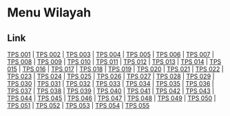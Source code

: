 # Menu Wilayah

## Link

[TPS 001](https://github.com/gigit-pemilu/pemilu-2024-21-kepulauan-riau/tree/main/pileg-dpr/hitung-suara/sub/21-kepulauan-riau/sub/71-kota-batam/sub/09-bengkong/sub/1002-bengkong-laut/sub/001-tps)
 | 
[TPS 002](https://github.com/gigit-pemilu/pemilu-2024-21-kepulauan-riau/tree/main/pileg-dpr/hitung-suara/sub/21-kepulauan-riau/sub/71-kota-batam/sub/09-bengkong/sub/1002-bengkong-laut/sub/002-tps)
 | 
[TPS 003](https://github.com/gigit-pemilu/pemilu-2024-21-kepulauan-riau/tree/main/pileg-dpr/hitung-suara/sub/21-kepulauan-riau/sub/71-kota-batam/sub/09-bengkong/sub/1002-bengkong-laut/sub/003-tps)
 | 
[TPS 004](https://github.com/gigit-pemilu/pemilu-2024-21-kepulauan-riau/tree/main/pileg-dpr/hitung-suara/sub/21-kepulauan-riau/sub/71-kota-batam/sub/09-bengkong/sub/1002-bengkong-laut/sub/004-tps)
 | 
[TPS 005](https://github.com/gigit-pemilu/pemilu-2024-21-kepulauan-riau/tree/main/pileg-dpr/hitung-suara/sub/21-kepulauan-riau/sub/71-kota-batam/sub/09-bengkong/sub/1002-bengkong-laut/sub/005-tps)
 | 
[TPS 006](https://github.com/gigit-pemilu/pemilu-2024-21-kepulauan-riau/tree/main/pileg-dpr/hitung-suara/sub/21-kepulauan-riau/sub/71-kota-batam/sub/09-bengkong/sub/1002-bengkong-laut/sub/006-tps)
 | 
[TPS 007](https://github.com/gigit-pemilu/pemilu-2024-21-kepulauan-riau/tree/main/pileg-dpr/hitung-suara/sub/21-kepulauan-riau/sub/71-kota-batam/sub/09-bengkong/sub/1002-bengkong-laut/sub/007-tps)
 | 
[TPS 008](https://github.com/gigit-pemilu/pemilu-2024-21-kepulauan-riau/tree/main/pileg-dpr/hitung-suara/sub/21-kepulauan-riau/sub/71-kota-batam/sub/09-bengkong/sub/1002-bengkong-laut/sub/008-tps)
 | 
[TPS 009](https://github.com/gigit-pemilu/pemilu-2024-21-kepulauan-riau/tree/main/pileg-dpr/hitung-suara/sub/21-kepulauan-riau/sub/71-kota-batam/sub/09-bengkong/sub/1002-bengkong-laut/sub/009-tps)
 | 
[TPS 010](https://github.com/gigit-pemilu/pemilu-2024-21-kepulauan-riau/tree/main/pileg-dpr/hitung-suara/sub/21-kepulauan-riau/sub/71-kota-batam/sub/09-bengkong/sub/1002-bengkong-laut/sub/010-tps)
 | 
[TPS 011](https://github.com/gigit-pemilu/pemilu-2024-21-kepulauan-riau/tree/main/pileg-dpr/hitung-suara/sub/21-kepulauan-riau/sub/71-kota-batam/sub/09-bengkong/sub/1002-bengkong-laut/sub/011-tps)
 | 
[TPS 012](https://github.com/gigit-pemilu/pemilu-2024-21-kepulauan-riau/tree/main/pileg-dpr/hitung-suara/sub/21-kepulauan-riau/sub/71-kota-batam/sub/09-bengkong/sub/1002-bengkong-laut/sub/012-tps)
 | 
[TPS 013](https://github.com/gigit-pemilu/pemilu-2024-21-kepulauan-riau/tree/main/pileg-dpr/hitung-suara/sub/21-kepulauan-riau/sub/71-kota-batam/sub/09-bengkong/sub/1002-bengkong-laut/sub/013-tps)
 | 
[TPS 014](https://github.com/gigit-pemilu/pemilu-2024-21-kepulauan-riau/tree/main/pileg-dpr/hitung-suara/sub/21-kepulauan-riau/sub/71-kota-batam/sub/09-bengkong/sub/1002-bengkong-laut/sub/014-tps)
 | 
[TPS 015](https://github.com/gigit-pemilu/pemilu-2024-21-kepulauan-riau/tree/main/pileg-dpr/hitung-suara/sub/21-kepulauan-riau/sub/71-kota-batam/sub/09-bengkong/sub/1002-bengkong-laut/sub/015-tps)
 | 
[TPS 016](https://github.com/gigit-pemilu/pemilu-2024-21-kepulauan-riau/tree/main/pileg-dpr/hitung-suara/sub/21-kepulauan-riau/sub/71-kota-batam/sub/09-bengkong/sub/1002-bengkong-laut/sub/016-tps)
 | 
[TPS 017](https://github.com/gigit-pemilu/pemilu-2024-21-kepulauan-riau/tree/main/pileg-dpr/hitung-suara/sub/21-kepulauan-riau/sub/71-kota-batam/sub/09-bengkong/sub/1002-bengkong-laut/sub/017-tps)
 | 
[TPS 018](https://github.com/gigit-pemilu/pemilu-2024-21-kepulauan-riau/tree/main/pileg-dpr/hitung-suara/sub/21-kepulauan-riau/sub/71-kota-batam/sub/09-bengkong/sub/1002-bengkong-laut/sub/018-tps)
 | 
[TPS 019](https://github.com/gigit-pemilu/pemilu-2024-21-kepulauan-riau/tree/main/pileg-dpr/hitung-suara/sub/21-kepulauan-riau/sub/71-kota-batam/sub/09-bengkong/sub/1002-bengkong-laut/sub/019-tps)
 | 
[TPS 020](https://github.com/gigit-pemilu/pemilu-2024-21-kepulauan-riau/tree/main/pileg-dpr/hitung-suara/sub/21-kepulauan-riau/sub/71-kota-batam/sub/09-bengkong/sub/1002-bengkong-laut/sub/020-tps)
 | 
[TPS 021](https://github.com/gigit-pemilu/pemilu-2024-21-kepulauan-riau/tree/main/pileg-dpr/hitung-suara/sub/21-kepulauan-riau/sub/71-kota-batam/sub/09-bengkong/sub/1002-bengkong-laut/sub/021-tps)
 | 
[TPS 022](https://github.com/gigit-pemilu/pemilu-2024-21-kepulauan-riau/tree/main/pileg-dpr/hitung-suara/sub/21-kepulauan-riau/sub/71-kota-batam/sub/09-bengkong/sub/1002-bengkong-laut/sub/022-tps)
 | 
[TPS 023](https://github.com/gigit-pemilu/pemilu-2024-21-kepulauan-riau/tree/main/pileg-dpr/hitung-suara/sub/21-kepulauan-riau/sub/71-kota-batam/sub/09-bengkong/sub/1002-bengkong-laut/sub/023-tps)
 | 
[TPS 024](https://github.com/gigit-pemilu/pemilu-2024-21-kepulauan-riau/tree/main/pileg-dpr/hitung-suara/sub/21-kepulauan-riau/sub/71-kota-batam/sub/09-bengkong/sub/1002-bengkong-laut/sub/024-tps)
 | 
[TPS 025](https://github.com/gigit-pemilu/pemilu-2024-21-kepulauan-riau/tree/main/pileg-dpr/hitung-suara/sub/21-kepulauan-riau/sub/71-kota-batam/sub/09-bengkong/sub/1002-bengkong-laut/sub/025-tps)
 | 
[TPS 026](https://github.com/gigit-pemilu/pemilu-2024-21-kepulauan-riau/tree/main/pileg-dpr/hitung-suara/sub/21-kepulauan-riau/sub/71-kota-batam/sub/09-bengkong/sub/1002-bengkong-laut/sub/026-tps)
 | 
[TPS 027](https://github.com/gigit-pemilu/pemilu-2024-21-kepulauan-riau/tree/main/pileg-dpr/hitung-suara/sub/21-kepulauan-riau/sub/71-kota-batam/sub/09-bengkong/sub/1002-bengkong-laut/sub/027-tps)
 | 
[TPS 028](https://github.com/gigit-pemilu/pemilu-2024-21-kepulauan-riau/tree/main/pileg-dpr/hitung-suara/sub/21-kepulauan-riau/sub/71-kota-batam/sub/09-bengkong/sub/1002-bengkong-laut/sub/028-tps)
 | 
[TPS 029](https://github.com/gigit-pemilu/pemilu-2024-21-kepulauan-riau/tree/main/pileg-dpr/hitung-suara/sub/21-kepulauan-riau/sub/71-kota-batam/sub/09-bengkong/sub/1002-bengkong-laut/sub/029-tps)
 | 
[TPS 030](https://github.com/gigit-pemilu/pemilu-2024-21-kepulauan-riau/tree/main/pileg-dpr/hitung-suara/sub/21-kepulauan-riau/sub/71-kota-batam/sub/09-bengkong/sub/1002-bengkong-laut/sub/030-tps)
 | 
[TPS 031](https://github.com/gigit-pemilu/pemilu-2024-21-kepulauan-riau/tree/main/pileg-dpr/hitung-suara/sub/21-kepulauan-riau/sub/71-kota-batam/sub/09-bengkong/sub/1002-bengkong-laut/sub/031-tps)
 | 
[TPS 032](https://github.com/gigit-pemilu/pemilu-2024-21-kepulauan-riau/tree/main/pileg-dpr/hitung-suara/sub/21-kepulauan-riau/sub/71-kota-batam/sub/09-bengkong/sub/1002-bengkong-laut/sub/032-tps)
 | 
[TPS 033](https://github.com/gigit-pemilu/pemilu-2024-21-kepulauan-riau/tree/main/pileg-dpr/hitung-suara/sub/21-kepulauan-riau/sub/71-kota-batam/sub/09-bengkong/sub/1002-bengkong-laut/sub/033-tps)
 | 
[TPS 034](https://github.com/gigit-pemilu/pemilu-2024-21-kepulauan-riau/tree/main/pileg-dpr/hitung-suara/sub/21-kepulauan-riau/sub/71-kota-batam/sub/09-bengkong/sub/1002-bengkong-laut/sub/034-tps)
 | 
[TPS 035](https://github.com/gigit-pemilu/pemilu-2024-21-kepulauan-riau/tree/main/pileg-dpr/hitung-suara/sub/21-kepulauan-riau/sub/71-kota-batam/sub/09-bengkong/sub/1002-bengkong-laut/sub/035-tps)
 | 
[TPS 036](https://github.com/gigit-pemilu/pemilu-2024-21-kepulauan-riau/tree/main/pileg-dpr/hitung-suara/sub/21-kepulauan-riau/sub/71-kota-batam/sub/09-bengkong/sub/1002-bengkong-laut/sub/036-tps)
 | 
[TPS 037](https://github.com/gigit-pemilu/pemilu-2024-21-kepulauan-riau/tree/main/pileg-dpr/hitung-suara/sub/21-kepulauan-riau/sub/71-kota-batam/sub/09-bengkong/sub/1002-bengkong-laut/sub/037-tps)
 | 
[TPS 038](https://github.com/gigit-pemilu/pemilu-2024-21-kepulauan-riau/tree/main/pileg-dpr/hitung-suara/sub/21-kepulauan-riau/sub/71-kota-batam/sub/09-bengkong/sub/1002-bengkong-laut/sub/038-tps)
 | 
[TPS 039](https://github.com/gigit-pemilu/pemilu-2024-21-kepulauan-riau/tree/main/pileg-dpr/hitung-suara/sub/21-kepulauan-riau/sub/71-kota-batam/sub/09-bengkong/sub/1002-bengkong-laut/sub/039-tps)
 | 
[TPS 040](https://github.com/gigit-pemilu/pemilu-2024-21-kepulauan-riau/tree/main/pileg-dpr/hitung-suara/sub/21-kepulauan-riau/sub/71-kota-batam/sub/09-bengkong/sub/1002-bengkong-laut/sub/040-tps)
 | 
[TPS 041](https://github.com/gigit-pemilu/pemilu-2024-21-kepulauan-riau/tree/main/pileg-dpr/hitung-suara/sub/21-kepulauan-riau/sub/71-kota-batam/sub/09-bengkong/sub/1002-bengkong-laut/sub/041-tps)
 | 
[TPS 042](https://github.com/gigit-pemilu/pemilu-2024-21-kepulauan-riau/tree/main/pileg-dpr/hitung-suara/sub/21-kepulauan-riau/sub/71-kota-batam/sub/09-bengkong/sub/1002-bengkong-laut/sub/042-tps)
 | 
[TPS 043](https://github.com/gigit-pemilu/pemilu-2024-21-kepulauan-riau/tree/main/pileg-dpr/hitung-suara/sub/21-kepulauan-riau/sub/71-kota-batam/sub/09-bengkong/sub/1002-bengkong-laut/sub/043-tps)
 | 
[TPS 044](https://github.com/gigit-pemilu/pemilu-2024-21-kepulauan-riau/tree/main/pileg-dpr/hitung-suara/sub/21-kepulauan-riau/sub/71-kota-batam/sub/09-bengkong/sub/1002-bengkong-laut/sub/044-tps)
 | 
[TPS 045](https://github.com/gigit-pemilu/pemilu-2024-21-kepulauan-riau/tree/main/pileg-dpr/hitung-suara/sub/21-kepulauan-riau/sub/71-kota-batam/sub/09-bengkong/sub/1002-bengkong-laut/sub/045-tps)
 | 
[TPS 046](https://github.com/gigit-pemilu/pemilu-2024-21-kepulauan-riau/tree/main/pileg-dpr/hitung-suara/sub/21-kepulauan-riau/sub/71-kota-batam/sub/09-bengkong/sub/1002-bengkong-laut/sub/046-tps)
 | 
[TPS 047](https://github.com/gigit-pemilu/pemilu-2024-21-kepulauan-riau/tree/main/pileg-dpr/hitung-suara/sub/21-kepulauan-riau/sub/71-kota-batam/sub/09-bengkong/sub/1002-bengkong-laut/sub/047-tps)
 | 
[TPS 048](https://github.com/gigit-pemilu/pemilu-2024-21-kepulauan-riau/tree/main/pileg-dpr/hitung-suara/sub/21-kepulauan-riau/sub/71-kota-batam/sub/09-bengkong/sub/1002-bengkong-laut/sub/048-tps)
 | 
[TPS 049](https://github.com/gigit-pemilu/pemilu-2024-21-kepulauan-riau/tree/main/pileg-dpr/hitung-suara/sub/21-kepulauan-riau/sub/71-kota-batam/sub/09-bengkong/sub/1002-bengkong-laut/sub/049-tps)
 | 
[TPS 050](https://github.com/gigit-pemilu/pemilu-2024-21-kepulauan-riau/tree/main/pileg-dpr/hitung-suara/sub/21-kepulauan-riau/sub/71-kota-batam/sub/09-bengkong/sub/1002-bengkong-laut/sub/050-tps)
 | 
[TPS 051](https://github.com/gigit-pemilu/pemilu-2024-21-kepulauan-riau/tree/main/pileg-dpr/hitung-suara/sub/21-kepulauan-riau/sub/71-kota-batam/sub/09-bengkong/sub/1002-bengkong-laut/sub/051-tps)
 | 
[TPS 052](https://github.com/gigit-pemilu/pemilu-2024-21-kepulauan-riau/tree/main/pileg-dpr/hitung-suara/sub/21-kepulauan-riau/sub/71-kota-batam/sub/09-bengkong/sub/1002-bengkong-laut/sub/052-tps)
 | 
[TPS 053](https://github.com/gigit-pemilu/pemilu-2024-21-kepulauan-riau/tree/main/pileg-dpr/hitung-suara/sub/21-kepulauan-riau/sub/71-kota-batam/sub/09-bengkong/sub/1002-bengkong-laut/sub/053-tps)
 | 
[TPS 054](https://github.com/gigit-pemilu/pemilu-2024-21-kepulauan-riau/tree/main/pileg-dpr/hitung-suara/sub/21-kepulauan-riau/sub/71-kota-batam/sub/09-bengkong/sub/1002-bengkong-laut/sub/054-tps)
 | 
[TPS 055](https://github.com/gigit-pemilu/pemilu-2024-21-kepulauan-riau/tree/main/pileg-dpr/hitung-suara/sub/21-kepulauan-riau/sub/71-kota-batam/sub/09-bengkong/sub/1002-bengkong-laut/sub/055-tps)

